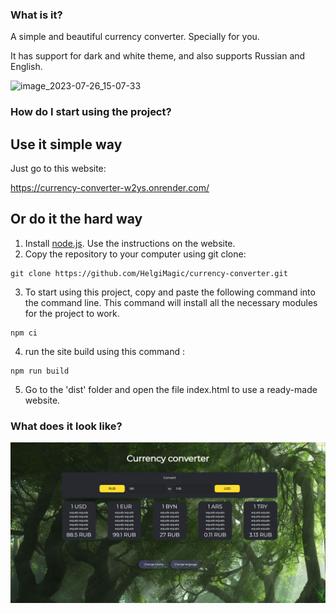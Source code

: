 ### What is it?

A simple and beautiful currency converter. Specially for you.

It has support for dark and white theme, and also supports Russian and English.

![image_2023-07-26_15-07-33](https://github.com/HelgiMagic/frontend-project-11/assets/113669521/92fd886a-d922-4e7c-84fb-871ecb984315)


### How do I start using the project?

## Use it simple way
Just go to this website:

https://currency-converter-w2ys.onrender.com/ 

## Or do it the hard way

1. Install [node.js](https://nodejs.org/). Use the instructions on the website.
2. Copy the repository to your computer using git clone:
```
git clone https://github.com/HelgiMagic/currency-converter.git
```
3. To start using this project, copy and paste the following command into the command line. This command will install all the necessary modules for the project to work.
```
npm ci
```
4. run the site build using this command : 
```
npm run build
```
5. Go to the 'dist' folder and open the file index.html to use a ready-made website.

### What does it look like?

![Alt text](public/website.png)
